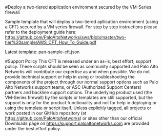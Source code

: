 #Deploy a two-tiered application environment secured by the VM-Series firewall

Sample template that will deploy a two-tiered apllication environment (using a CFT) secured by a VM series firewall.
For step by step instructions please refer to the deployment guide here:
https://github.com/PaloAltoNetworks/aws/blob/master/two-tier%20sample/AWS_CFT_How_To_Guide.pdf

Latest template: pan-sample-cft.json

#Support Policy
This CFT is released under an as-is, best effort, support policy. These scripts should be seen as community supported and Palo Alto Networks will contribute our expertise as and when possible. We do not provide technical support or help in using or troubleshooting the components of the project through our normal support options such as Palo Alto Networks support teams, or ASC (Authorized Support Centers) partners and backline support options. The underlying product used (the VM-Series firewall) by the scripts or templates are still supported, but the support is only for the product functionality and not for help in deploying or using the template or script itself.
Unless explicitly tagged, all projects or work posted in our GitHub repository (at https://github.com/PaloAltoNetworks) or sites other than our official Downloads page on https://support.paloaltonetworks.com are provided under the best effort policy.
